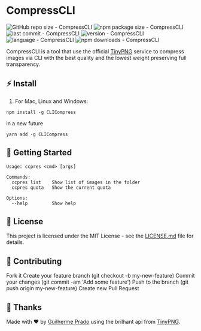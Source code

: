 # CompressCLI

<img src="https://img.shields.io/github/repo-size/PradoGuilherme/CompressCLI" alt="GitHub repo size - CompressCLI">

<img src="https://img.shields.io/bundlephobia/min/CompressCLI?label=minified%20size" alt="npm package size - CompressCLI">

<img src="https://img.shields.io/github/last-commit/PradoGuilherme/CompressCLI" alt="last commit - CompressCLI">

<img src="https://img.shields.io/github/package-json/v/PradoGuilherme/CompressCLI" alt="version - CompressCLI">

<img src="https://img.shields.io/github/languages/top/PradoGuilherme/CompressCLI" alt="language - CompressCLI">

<img src="https://img.shields.io/packagecontrol/dd/CompressCLI" alt="npm downloads - CompressCLI">


CompressCLI is a tool that use the official [TinyPNG](https://tinypng.com/) service to compress images via CLI with the best quality and the lowest weight preserving full transparency.

## ⚡ Install

1. For Mac, Linux and Windows:

```
npm install -g CLICompress
```
in a new future
```
yarn add -g CLICompress
```

## 🚀 Getting Started

```
Usage: ccpres <cmd> [args]

Commands:
  ccpres list    Show list of images in the folder
  ccpres quota   Show the current quota

Options:
  --help         Show help
```

## 📝 License

This project is licensed under the MIT License - see the [LICENSE.md](LICENSE.md) file for details.


## 🎉 Contributing
Fork it
Create your feature branch (git checkout -b my-new-feature)
Commit your changes (git commit -am 'Add some feature')
Push to the branch (git push origin my-new-feature)
Create new Pull Request


## 🖤 Thanks

Made with ❤️ by [Guilherme Prado](https://devprado.com.br) using the brilhant api from [TinyPNG](https://tinypng.com/).
